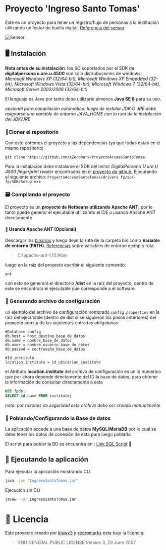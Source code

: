 # Proyecto 'Ingreso Santo Tomas'
Este es un proyecto para tener un registro/flujo de personas a la institución utilizando un lector de huella digital, [Referencia del sensor](https://neurotechnology.com/fingerprint-scanner-digitalpersona-u-are-u-4500.html)

![Sensor](https://images-eu.ssl-images-amazon.com/images/I/41qsrN3tR0L._SX300_QL70_.jpg)

## 🖥 Instalación
**Nota antes de su instalación**:
los SO soportados por el SDK de **digitalpersona u.are.u.4500** son solo distrubuciones de windows:
*Microsoft Windows XP (32/64-bit), Microsoft Windows XP Embedded (32-bit), Microsoft Windows Vista (32/64-bit), Microsoft Windows 7 (32/64-bit), Microsoft Server 2003/2008 (32/64-bit)*

El lenguaje es Java por tanto debe utilizarte almenos **Java SE 8** para su uso.

*opcional para compilación automatica: luego de instalar JDK O JRE debe asignarse una variable de entorno JAVA_HOME con la ruta de la instalación del JDK/JRE*

### 📁Clonar el repositorio
Con esto obtemos el proyecto y las dependencias (ya que todas estan en el mismo repositorio)

`git clone https://github.com/XZeromarx/ProyectoAccesoSantoTomas`

Para la instalación debe instalarse el SDK del lector *DigitalPersona U.are.U 4500 fingerprint reader* encontrados en el [proyecto de github](https://github.com/XZeromarx/ProyectoAccesoSantoTomas/tree/master/drivers%20fp/sdk-fp), Ejecutando el siguiente archivo: `ProyectoAccesoSantoTomas/drivers fp/sdk-fp/SDK/Setup.exe`

### 🗃 Compilando el proyecto
El proyecto es un **proyecto de Netbeans utilizando Apache ANT**, por lo tanto puede generar el ejecutable utilizando el IDE o usando Apache ANT directamente

#### 🐜 Usando Apache ANT (Opcional)
Descargar los [binarios](https://ant.apache.org/bindownload.cgi) y luego dejar la ruta de la carpeta bin como **Variable de entorno (PATH)**. [Referencias](https://medium.com/@01luisrene/como-agregar-variables-de-entorno-s-o-windows-10-e7f38851f11f) sobre variables de entorno 
ejemplo ruta:

> C:\apache-ant-1.10.9\bin

luego en la raíz del proyecto escribir el siguiente comando:

```SH
ant 
```
con esto se generará el directorio **/dist** en la raiz del proyecto, dentro de este se encontrara el ejecutable que corresponde a el software.

### 📄 Generando archivo de configuración
un ejemplo del archivo de configuración nombrado `config.properties` en la raiz del ejecutable (dentro de dist si se siguieron los pasos anteriores) del proyecto consta de las siguientes entradas obligatorias:

```
#Database config
db.host = host_destino_base_de_datos
db.name = nombre_base_de_datos
db.user = nombre_usuario_base_de_datos
db.passwd = contraseña_base_de_datos

#Id institulo
location.institute = id_ubicacion_instituto
```

el Atributo **location.institute** del archivo de configuración es un id numerico que por ahora depende directamente del ID la base de datos, para obtener la información de consultar directamente a esta

```sql
USE fpdb;
SELECT id,name FROM institute;
```
*nota: por razones de seguridad este archivo debe ser creado manualmente*


### 🧢 Poblando/Configurando la Base de datos 
La aplicación accede a una base de datos **MySQL/MariaDB** por lo cual se debe tener los datos de conexión de esta para luego poblarla.

El script para poblar la BD se encuentra en :  [Link SQL Script](https://github.com/XZeromarx/ProyectoAccesoSantoTomas/blob/master/src/model/database.sql) 📃

## 🚀 Ejecutando la aplicación
Para ejecutar la aplicación mostrando CLI:
```sh
java -jar "IngresoSantoTomas.jar"
```
Ejecución sin CLI
```sh
javaw -jar IngresoSantoTomas.jar
```

# 📕 Licencia 
Este proyecto creado por [klawx3](https://github.com/klawx3) y [xzeromarkx](https://github.com/XZeromarx) esta bajo la licencia:
> GNU GENERAL PUBLIC LICENSE
> Version 3, 29 June 2007
